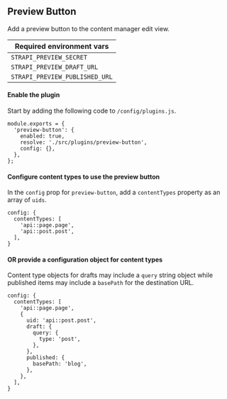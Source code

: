 ## Preview Button

Add a preview button to the content manager edit view.

| Required environment vars |
| -- |
| `STRAPI_PREVIEW_SECRET` |
| `STRAPI_PREVIEW_DRAFT_URL` |
| `STRAPI_PREVIEW_PUBLISHED_URL` |

#### Enable the plugin

Start by adding the following code to `/config/plugins.js`.

```
module.exports = {
  'preview-button': {
    enabled: true,
    resolve: './src/plugins/preview-button',
    config: {},
  },
};
```

#### Configure content types to use the preview button

In the `config` prop for `preview-button`, add a `contentTypes` property as an array of `uids`.

```
config: {
  contentTypes: [
    'api::page.page',
    'api::post.post',
  ],
}
```

#### OR provide a configuration object for content types

Content type objects for drafts may include a `query` string object while published items may include a `basePath` for the destination URL.

```
config: {
  contentTypes: [
    'api::page.page',
    {
      uid: 'api::post.post',
      draft: {
        query: {
          type: 'post',
        },
      },
      published: {
        basePath: 'blog',
      },
    },
  ],
}
```
